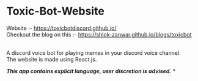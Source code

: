 # Toxic-Bot-Website

Website :- https://toxicbotdiscord.github.io/ <br />
Checkout the blog on this :- https://shlok-zanwar.github.io/blogs/toxicbot <br /><br />

A discord voice bot for playing memes in your discord voice channel.<br />
The website is made using React.js.

***This app contains explicit language, user discretion is advised.*** *
